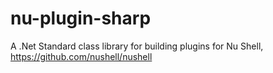# nu-plugin-sharp
A .Net Standard class library for building plugins for Nu Shell, https://github.com/nushell/nushell